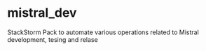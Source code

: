 # mistral_dev
StackStorm Pack to automate various operations related to Mistral development, tesing and relase
